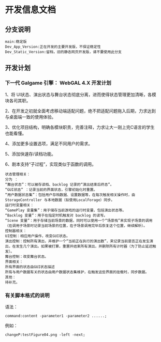 # 开发信息文档

## 分支说明

```
main:稳定版
Dev_App_Version:正在开发的主要开发版，不保证稳定性
Dev_Static_Version:留档，旧的静态网页开发版，请不要使用此分支
```

## 开发计划

### 下一代 Galgame 引擎： WebGAL 4.X 开发计划

1、将 UI状态、演出状态与舞台状态彻底分离，进而使得状态管理更加清晰，各模块各司其职。

2、在开发之初就全面考虑移动端适配问题，绝不把适配问题拖入后期，力求达到与桌面端一致的使用体验。

3、优化项目结构，明确各模块职责，完善注释，力求让大一刚上完C语言的学生也能看懂。

4、添加更多设置选项，满足不同用户的需求。

5、添加快速存/读档功能。

6、剧本支持“子过程”，实现类似于函数的调用。

```
状态管理相关：
分为 ：
“舞台状态”：可以被存读档、backlog 记录的“演出结束后终态”。
“GUI状态” ：记录当前的界面状态，引擎初始化时重置。
“用户数据状态集”：包括用户存档数据、设置数据等，在每次触发相关操作时，由 StorageController 与本地数据（拟使用LocalForage）同步。
运行时变量相关：
“GamePlay 变量集”：用于储存当前游戏的运行时变量，包括演出状态等。
“Backlog 变量”：用于在指定时机触发对 backlog 的读写。
“Scene 变量”：用于存储当前场景的数据，同时可以使用一个“场景栈”来实现子场景的调用（在调用子场景时记录当前场景的位置，在子场景调用完毕后恢复这个位置，继续解析）。
控制器相关：
UI控制：相应用户操作，改变GUI状态。
演出控制：控制所有演出，并维护一个“当前正在执行的演出数”，来记录当前是否正在发生演出，在发生几个演出。如果被打算，重置并结束所有演出，并删除所有计时器（为了防止延迟触发）。
舞台控制：改变舞台状态。
界面相关：
所有界面的状态由GUI状态描述
所有与用户数据有关的状态由用户数据状态集维护，在触发这些界面的挂载时，同步数据。
其他：
待补充。
```

### 有关脚本格式的说明

语法：

`command:content -parameter1 -parameter2 ......;`

例如：

`changeP:testFigure04.png -left -next;`

